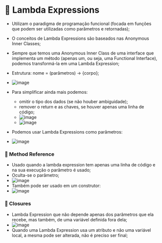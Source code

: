 # :memo: Lambda Expressions

- Utilizam o paradigma de programação funcional (focada em funções que podem ser utilizadas como parâmetros e retornadas);
- O conceitos de Lambda Expressions são baseados nas Anonymous Inner Classes;
- Sempre que temos uma Anonymous Inner Class de uma interface que implementa um método (apenas um, ou seja, uma Functional Interface), podemos transformá-la em uma Lambda Expression;
- Estrutura: nome = (parâmetros) -> {corpo};
- ![image](https://user-images.githubusercontent.com/101933646/231168972-13060757-e2a6-44c7-bdee-108e488d6060.png)
- Para simplificar ainda mais podemos:
  - omitir o tipo dos dados (se não houber ambiguidade);
  - remover o return e as chaves, se houver apenas uma linha de código;
  - ![image](https://user-images.githubusercontent.com/101933646/231170957-11d0124e-205a-483d-958e-dc129302b61e.png)
  - ![image](https://user-images.githubusercontent.com/101933646/231171410-3371c353-59bc-4b51-a1fa-7801e95e47bb.png)

- Podemos usar Lambda Expressions como parâmetros:
- ![image](https://user-images.githubusercontent.com/101933646/231768375-2642f589-4c9d-466b-8858-8417406ab676.png)

### :pushpin: Method Reference

- Usado quando a lambda expression tem apenas uma linha de código e na sua execução o parâmetro é usado;
- Oculta-se o parâmetro;
- ![image](https://user-images.githubusercontent.com/101933646/231770406-e42d67d2-bc34-4e68-a933-b1c82b57aaa0.png)
- Também pode ser usado em um construtor:
- ![image](https://user-images.githubusercontent.com/101933646/231772667-ec1066b0-f19a-422d-a620-4ba4ffb5cd4a.png)


### :pushpin: Closures

- Lambda Expression que não depende apenas dos parâmetros que ela recebe, mas também, de uma variável definida fora dela;
- ![image](https://user-images.githubusercontent.com/101933646/232053921-84d992bb-de05-41ae-b581-b3a681aceb19.png)
- Quando uma Lambda Expression usa um atributo e não uma variável local, a mesma pode ser alterada, não é preciso ser final;
